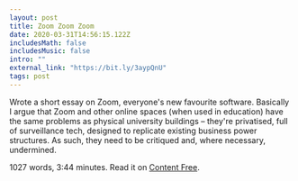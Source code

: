 ```yaml
---
layout: post
title: Zoom Zoom Zoom
date: 2020-03-31T14:56:15.122Z
includesMath: false
includesMusic: false
intro: ""
external_link: "https://bit.ly/3aypQnU"
tags: post
---
```


Wrote a short essay on Zoom, everyone's new favourite software. Basically I argue that Zoom and other online spaces (when used in education) have the same problems as physical university buildings – they're privatised, full of surveillance tech, designed to replicate existing business power structures. As such, they need to be critiqued and, where necessary, undermined.


1027 words, 3:44 minutes. Read it on [Content Free](http://content-free.net/articles/zoom-zoom-zoom).
